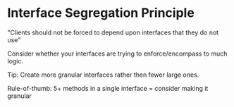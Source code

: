 # Interface Segregation Principle

"Clients should not be forced to depend upon interfaces that they do not use"

Consider whether your interfaces are trying to enforce/encompass to much logic.

Tip: Create more granular interfaces rather then fewer large ones.

Rule-of-thumb: 5+ methods in a single interface = consider making it granular